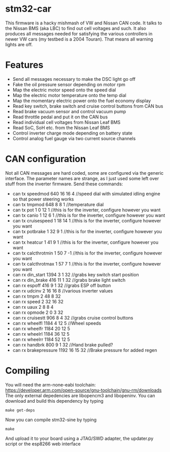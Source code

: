 # stm32-car
This firmware is a hacky mishmash of VW and Nissan CAN code. It talks to the Nissan BMS (aka LBC) to find out cell voltages and such. It also produces all messages needed for satisfying the various controllers in newer VW cars (my testbed is a 2004 Touran). That means all warning lights are off.

# Features
- Send all messages necessary to make the DSC light go off
- Fake the oil pressure sensor depending on motor rpm
- Map the electric motor speed onto the speed dial
- Map the electric motor temperature onto the temp dial
- Map the momentary electric power onto the fuel economy display
- Read key switch, brake switch and cruise control buttons from CAN bus
- Read brake vacuum sensor and control vacuum pump
- Read throttle pedal and put it on the CAN bus
- Read individual cell voltages from Nissan Leaf BMS
- Read SoC, SoH etc. from the Nissan Leaf BMS
- Control inverter charge mode depending on battery state
- Control analog fuel gauge via two current source channels

# CAN configuration
Not all CAN messages are hard coded, some are configured via the generic interface. The parameter names are strange, as I just used some left over stuff from the inverter firmware.
Send these commands:

- can tx speedmod 640 16 16 4 //speed dial with simulated idling engine so that power steering works
- can tx tmpmod 648 8 8 1 //temperature dial
- can tx pot 1 0 12 1 //this is for the inverter, configure however you want
- can tx canio 1 12 6 1 //this is for the inverter, configure however you want
- can tx cruisespeed 1 18 14 1 //this is for the inverter, configure however you want
- can tx potbrake 1 32 9 1 //this is for the inverter, configure however you want
- can tx heatcur 1 41 9 1 //this is for the inverter, configure however you want
- can tx calcthrotmin 1 50 7 -1 //this is for the inverter, configure however you want
- can tx calcthrotmax 1 57 7 1 //this is for the inverter, configure however you want
- can rx din_start 1394 3 1 32 //grabs key switch start position
- can rx din_brake 416 11 1 32 //grabs brake light switch
- can rx espoff 416 9 1 32 //grabs ESP off button
- can rx udcinv 2 16 16 8 //various inverter values
- can rx tmpm 2 48 8 32
- can rx speed 2 32 16 32
- can rx uaux 2 8 8 4
- can rx opmode 2 0 3 32
- can rx cruisestt 906 8 4 32 //grabs cruise control buttons
- can rx wheelfl 1184 4 12 5 //Wheel speeds
- can rx wheelfr 1184 20 12 5
- can rx wheelrl 1184 36 12 5
- can rx wheelrr 1184 52 12 5
- can rx handbrk 800 9 1 32 //Hand brake pulled?
- can rx brakepressure 1192 16 15 32 //Brake pressure for added regen

# Compiling
You will need the arm-none-eabi toolchain: https://developer.arm.com/open-source/gnu-toolchain/gnu-rm/downloads
The only external depedencies are libopencm3 and libopeninv. You can download and build this dependency by typing

`make get-deps`

Now you can compile stm32-sine by typing

`make`

And upload it to your board using a JTAG/SWD adapter, the updater.py script or the esp8266 web interface
